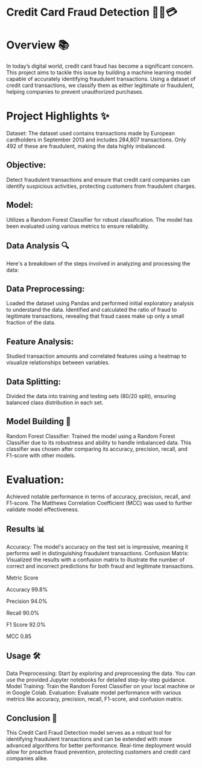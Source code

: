 
# Credit Card Fraud Detection 🕵️‍♀️💳
# Overview 📚
In today’s digital world, credit card fraud has become a significant concern. This project aims to tackle this issue by building a machine learning model capable of accurately identifying fraudulent transactions. Using a dataset of credit card transactions, we classify them as either legitimate or fraudulent, helping companies to prevent unauthorized purchases.

# Project Highlights ✨
Dataset: The dataset used contains transactions made by European cardholders in September 2013 and includes 284,807 transactions. Only 492 of these are fraudulent, making the data highly imbalanced.

## Objective: 
Detect fraudulent transactions and ensure that credit card companies can identify suspicious activities, protecting customers from fraudulent charges.

## Model:
Utilizes a Random Forest Classifier for robust classification. The model has been evaluated using various metrics to ensure reliability.

## Data Analysis 🔍
Here's a breakdown of the steps involved in analyzing and processing the data:

## Data Preprocessing:
Loaded the dataset using Pandas and performed initial exploratory analysis to understand the data.
Identified and calculated the ratio of fraud to legitimate transactions, revealing that fraud cases make up only a small fraction of the data.

## Feature Analysis:
Studied transaction amounts and correlated features using a heatmap to visualize relationships between variables.

## Data Splitting:
Divided the data into training and testing sets (80/20 split), ensuring balanced class distribution in each set.

## Model Building 🚀
Random Forest Classifier: Trained the model using a Random Forest Classifier due to its robustness and ability to handle imbalanced data. This classifier was chosen after comparing its accuracy, precision, recall, and F1-score with other models.

# Evaluation:

Achieved notable performance in terms of accuracy, precision, recall, and F1-score.
The Matthews Correlation Coefficient (MCC) was used to further validate model effectiveness.

## Results 📊

Accuracy: The model's accuracy on the test set is impressive, meaning it performs well in distinguishing fraudulent transactions.
Confusion Matrix: Visualized the results with a confusion matrix to illustrate the number of correct and incorrect predictions for both fraud and legitimate transactions.

Metric	Score

Accuracy	99.8%

Precision	94.0%

Recall	90.0%

F1 Score	92.0%

MCC	0.85

## Usage 🛠️

Data Preprocessing: Start by exploring and preprocessing the data. You can use the provided Jupyter notebooks for detailed step-by-step guidance.
Model Training: Train the Random Forest Classifier on your local machine or in Google Colab.
Evaluation: Evaluate model performance with various metrics like accuracy, precision, recall, F1-score, and confusion matrix.

## Conclusion 📝
This Credit Card Fraud Detection model serves as a robust tool for identifying fraudulent transactions and can be extended with more advanced algorithms for better performance. Real-time deployment would allow for proactive fraud prevention, protecting customers and credit card companies alike.

